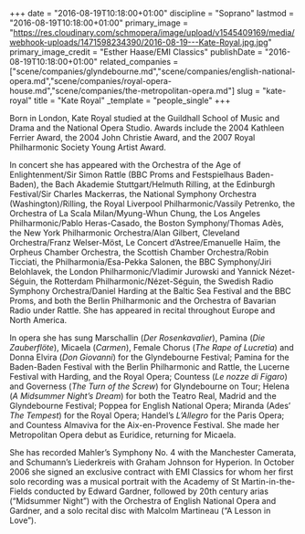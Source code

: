 +++
date = "2016-08-19T10:18:00+01:00"
discipline = "Soprano"
lastmod = "2016-08-19T10:18:00+01:00"
primary_image = "https://res.cloudinary.com/schmopera/image/upload/v1545409169/media/webhook-uploads/1471598234390/2016-08-19---Kate-Royal.jpg.jpg"
primary_image_credit = "Esther Haase/EMI Classics"
publishDate = "2016-08-19T10:18:00+01:00"
related_companies = ["scene/companies/glyndebourne.md","scene/companies/english-national-opera.md","scene/companies/royal-opera-house.md","scene/companies/the-metropolitan-opera.md"]
slug = "kate-royal"
title = "Kate Royal"
_template = "people_single"
+++

Born in London, Kate Royal studied at the Guildhall School of Music and Drama and the National Opera Studio. Awards include the 2004 Kathleen Ferrier Award, the 2004 John Christie Award, and the 2007 Royal Philharmonic Society Young Artist Award.

In concert she has appeared with the Orchestra of the Age of Enlightenment/Sir Simon Rattle (BBC Proms and Festspielhaus Baden-Baden), the Bach Akademie Stuttgart/Helmuth Rilling, at the Edinburgh Festival/Sir Charles Mackerras, the National Symphony Orchestra (Washington)/Rilling, the Royal Liverpool Philharmonic/Vassily Petrenko, the Orchestra of La Scala Milan/Myung-Whun Chung, the Los Angeles Philharmonic/Pablo Heras-Casado, the Boston Symphony/Thomas Adès, the New York Philharmonic Orchestra/Alan Gilbert, Cleveland Orchestra/Franz Welser-Möst,  Le Concert d’Astree/Emanuelle Haïm, the Orpheus Chamber Orchestra, the Scottish Chamber Orchestra/Robin Ticciati, the Philharmonia/Esa-Pekka Salonen, the BBC Symphony/Jiri Belohlavek, the London Philharmonic/Vladimir Jurowski and Yannick Nézet-Séguin, the Rotterdam Philharmonic/Nézet-Séguin, the Swedish Radio Symphony Orchestra/Daniel Harding at the Baltic Sea Festival and the BBC Proms, and both the Berlin Philharmonic and the Orchestra of Bavarian Radio under Rattle. She has appeared in recital throughout Europe and North America.

In opera she has sung Marschallin (*Der Rosenkavalier*), Pamina (*Die Zauberflöte*), Micaela (*Carmen*), Female Chorus (*The Rape of Lucretia*) and Donna Elvira (*Don Giovanni*) for the Glyndebourne Festival; Pamina for the Baden-Baden Festival with the Berlin Philharmonic and Rattle, the Lucerne Festival with Harding, and the Royal Opera; Countess (*Le nozze di Figaro*) and Governess (*The Turn of the Screw*) for Glyndebourne on Tour; Helena (*A Midsummer Night’s Dream*) for both the Teatro Real, Madrid and the Glyndebourne Festival; Poppea for English National Opera; Miranda (Ades’ *The Tempest*) for the Royal Opera; Handel’s *L’Allegro* for the Paris Opera; and Countess Almaviva for the Aix-en-Provence Festival. She made her Metropolitan Opera debut as Euridice, returning for Micaela.

She has recorded Mahler’s Symphony No. 4 with the Manchester Camerata, and Schumann’s Liederkreis with Graham Johnson for Hyperion.  In October 2006 she signed an exclusive contract with EMI Classics for whom her first solo recording was a musical portrait with the Academy of St Martin-in-the-Fields conducted by Edward Gardner, followed by 20th century arias (“Midsummer Night”) with the Orchestra of English National Opera and Gardner, and a solo recital disc with Malcolm Martineau (“A Lesson in Love”).

